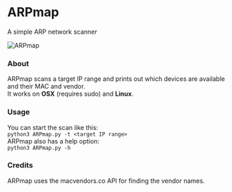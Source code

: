 # ARPmap
A simple ARP network scanner  

![ARPmap](http://i68.tinypic.com/2rynjvl.png)  
### About
ARPmap scans a target IP range and prints out which devices are available and their MAC and vendor.  
It works on **OSX** (requires sudo) and **Linux**.  

### Usage
You can start the scan like this:  
``` python3 ARPmap.py -t <target IP range>  ```  
ARPmap also has a help option:  
``` python3 ARPmap.py -h ```  

### Credits
ARPmap uses the macvendors.co API for finding the vendor names.  
